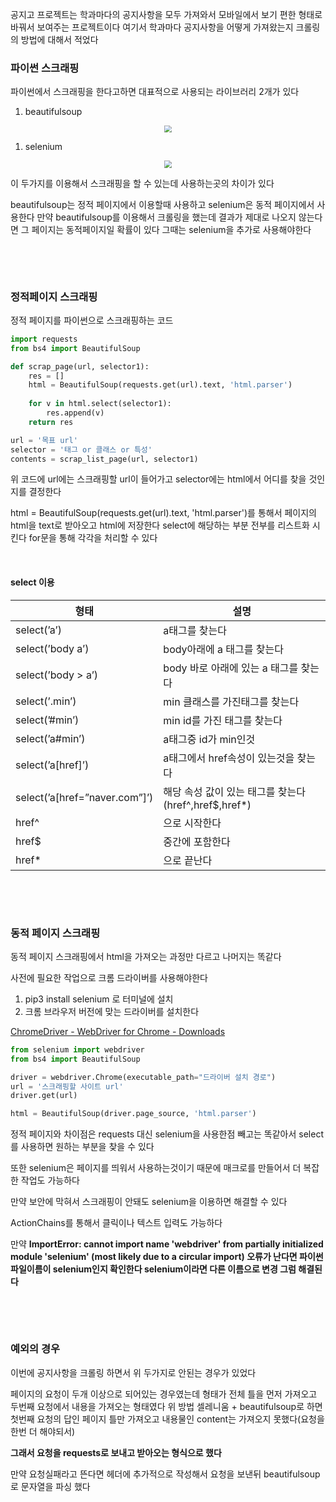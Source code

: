 공지고 프로젝트는 학과마다의 공지사항을 모두 가져와서 모바일에서 보기 편한 형태로 바꿔서 보여주는 프로젝트이다 여기서 학과마다 공지사항을 어떻게 가져왔는지 크롤링의 방법에 대해서 적었다

### 파이썬 스크래핑

파이썬에서 스크래핑을 한다고하면 대표적으로 사용되는 라이브러리 2개가 있다

1. beautifulsoup

<center>
<img src="https://user-images.githubusercontent.com/80758613/222625520-eff09625-04c8-4a03-9d01-773591176dbe.png" style="zoom:70%;">
</center>

1. selenium

<center>
<img src="https://user-images.githubusercontent.com/80758613/222625502-cc5eb876-1bac-4ee4-a3dc-8bd1cb420b72.png" style="zoom:70%;">
</center>

이 두가지를 이용해서 스크래핑을 할 수 있는데 사용하는곳의 차이가 있다

beautifulsoup는 정적 페이지에서 이용할때 사용하고 selenium은 동적 페이지에서 사용한다 만약 beautifulsoup를 이용해서 크롤링을 했는데 결과가 제대로 나오지 않는다면 그 페이지는 동적페이지일 확률이 있다 그때는 selenium을 추가로 사용해야한다

&nbsp;

&nbsp;

### 정적페이지 스크래핑

정적 페이지를 파이썬으로 스크래핑하는 코드

```python
import requests
from bs4 import BeautifulSoup

def scrap_page(url, selector1):
    res = []
    html = BeautifulSoup(requests.get(url).text, 'html.parser')
    
    for v in html.select(selector1):   
        res.append(v)
    return res

url = '목표 url'
selector = '태그 or 클래스 or 특성'
contents = scrap_list_page(url, selector1)
```

위 코드에 url에는 스크래핑할 url이 들어가고 selector에는 html에서 어디를 찾을 것인지를 결정한다

html = BeautifulSoup(requests.get(url).text, 'html.parser')를 통해서 페이지의 html을 text로 받아오고 html에 저장한다 select에 해당하는 부분 전부를 리스트화 시킨다 for문을 통해 각각을 처리할 수 있다

&nbsp;

#### select 이용

| 형태 | 설명 |
| --- | --- |
| select(’a’) | a태그를 찾는다 |
| select(’body a’) | body아래에 a 태그를 찾는다 |
| select(’body > a’) | body 바로 아래에 있는 a 태그를 찾는다 |
| select(’.min’) | min 클래스를 가진태그를 찾는다 |
| select(’#min’) | min id를 가진 태그를 찾는다 |
| select(’a#min’) | a태그중 id가 min인것 |
| select(’a[href]’) | a태그에서 href속성이 있는것을 찾는다 |
| select(’a[href=”naver.com”]’) | 해당 속성 값이 있는 태그를 찾는다(href^,href$,href*) |
| href^ | 으로 시작한다 |
| href$ | 중간에 포함한다 |
| href* | 으로 끝난다 |

&nbsp;

&nbsp;

### 동적 페이지 스크래핑

동적 페이지 스크래핑에서 html을 가져오는 과정만 다르고 나머지는 똑같다 

사전에 필요한 작업으로 크롬 드라이버를 사용해야한다

1. pip3 install selenium 로 터미널에 설치
2. 크롬 브라우저 버전에 맞는 드라이버를 설치한다

[ChromeDriver - WebDriver for Chrome - Downloads](https://chromedriver.chromium.org/downloads)

```python
from selenium import webdriver
from bs4 import BeautifulSoup

driver = webdriver.Chrome(executable_path="드라이버 설치 경로")
url = '스크래핑할 사이트 url'
driver.get(url)

html = BeautifulSoup(driver.page_source, 'html.parser')
```

정적 페이지와 차이점은 requests 대신 selenium을 사용한점 빼고는 똑같아서 select를 사용하면 원하는 부분을 찾을 수 있다

또한 selenium은 페이지를 띄워서 사용하는것이기 때문에 매크로를 만들어서 더 복잡한 작업도 가능하다

만약 보안에 막혀서 스크래핑이 안돼도 selenium을 이용하면 해결할 수 있다

ActionChains를 통해서 클릭이나 텍스트 입력도 가능하다 

만약 **ImportError: cannot import name 'webdriver' from partially initialized module 'selenium' (most likely due to a circular import) 오류가 난다면 파이썬 파일이름이 selenium인지 확인한다 selenium이라면 다른 이름으로 변경 그럼 해결된다**

&nbsp;

&nbsp;

### 예외의 경우

이번에 공지사항을 크롤링 하면서 위 두가지로 안된는 경우가 있었다

페이지의 요청이 두개 이상으로 되어있는 경우였는데 형태가 전체 틀을 먼저 가져오고 두번째 요청에서 내용을 가져오는 형태였다 위 방법 셀레니움 + beautifulsoup로 하면 첫번째 요청의 답인 페이지 틀만 가져오고 내용물인 content는 가져오지 못했다(요청을 한번 더 해야되서)

**그래서 요청을 requests로 보내고 받아오는 형식으로 했다**

만약 요청실패라고 뜬다면 헤더에 추가적으로 작성해서 요청을 보낸뒤 beautifulsoup로 문자열을 파싱 했다
